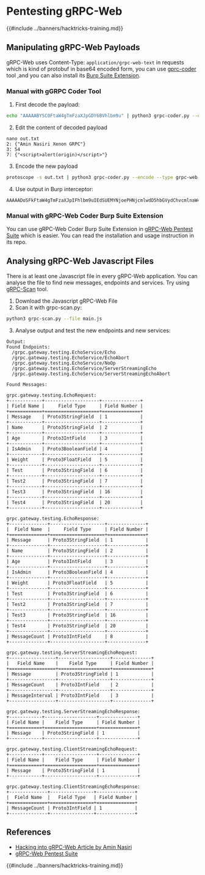# Pentesting gRPC-Web

{{#include ../banners/hacktricks-training.md}}

## **Manipulating gRPC-Web Payloads**

gRPC-Web uses Content-Type: `application/grpc-web-text` in requests which is kind of protobuf in base64 encoded form, you can use [gprc-coder](https://github.com/nxenon/grpc-pentest-suite) tool ,and you can also install its [Burp Suite Extension](https://github.com/nxenon/grpc-pentest-suite).

### **Manual with gGRPC Coder Tool**

1. First decode the payload:

```bash
echo "AAAAABYSC0FtaW4gTmFzaXJpGDY6BVhlbm9u" | python3 grpc-coder.py --decode --type grpc-web-text | protoscope > out.txt
```

2. Edit the content of decoded payload

```
nano out.txt
2: {"Amin Nasiri Xenon GRPC"}
3: 54
7: {"<script>alert(origin)</script>"}
```

3. Encode the new payload

```bash
protoscope -s out.txt | python3 grpc-coder.py --encode --type grpc-web-text
```

4. Use output in Burp interceptor:

```
AAAAADoSFkFtaW4gTmFzaXJpIFhlbm9uIEdSUEMYNjoePHNjcmlwdD5hbGVydChvcmlnaW4pPC9zY3JpcHQ+
```

### **Manual with gRPC-Web Coder Burp Suite Extension**

You can use gRPC-Web Coder Burp Suite Extension in [gRPC-Web Pentest Suite](https://github.com/nxenon/grpc-pentest-suite) which is easier. You can read the installation and usage instruction in its repo.

## **Analysing gRPC-Web Javascript Files**

There is at least one Javascript file in every gRPC-Web application. You can analyse the file to find new messages, endpoints and services. Try using [gRPC-Scan](https://github.com/nxenon/grpc-pentest-suite) tool.

1. Download the Javascript gRPC-Web File
2. Scan it with grpc-scan.py:

```bash
python3 grpc-scan.py --file main.js
```

3. Analyse output and test the new endpoints and new services:

```
Output:
Found Endpoints:
  /grpc.gateway.testing.EchoService/Echo
  /grpc.gateway.testing.EchoService/EchoAbort
  /grpc.gateway.testing.EchoService/NoOp
  /grpc.gateway.testing.EchoService/ServerStreamingEcho
  /grpc.gateway.testing.EchoService/ServerStreamingEchoAbort

Found Messages:

grpc.gateway.testing.EchoRequest:
+------------+--------------------+--------------+
| Field Name |     Field Type     | Field Number |
+============+====================+==============+
| Message    | Proto3StringField  | 1            |
+------------+--------------------+--------------+
| Name       | Proto3StringField  | 2            |
+------------+--------------------+--------------+
| Age        | Proto3IntField     | 3            |
+------------+--------------------+--------------+
| IsAdmin    | Proto3BooleanField | 4            |
+------------+--------------------+--------------+
| Weight     | Proto3FloatField   | 5            |
+------------+--------------------+--------------+
| Test       | Proto3StringField  | 6            |
+------------+--------------------+--------------+
| Test2      | Proto3StringField  | 7            |
+------------+--------------------+--------------+
| Test3      | Proto3StringField  | 16           |
+------------+--------------------+--------------+
| Test4      | Proto3StringField  | 20           |
+------------+--------------------+--------------+

grpc.gateway.testing.EchoResponse:
+--------------+--------------------+--------------+
|  Field Name  |     Field Type     | Field Number |
+==============+====================+==============+
| Message      | Proto3StringField  | 1            |
+--------------+--------------------+--------------+
| Name         | Proto3StringField  | 2            |
+--------------+--------------------+--------------+
| Age          | Proto3IntField     | 3            |
+--------------+--------------------+--------------+
| IsAdmin      | Proto3BooleanField | 4            |
+--------------+--------------------+--------------+
| Weight       | Proto3FloatField   | 5            |
+--------------+--------------------+--------------+
| Test         | Proto3StringField  | 6            |
+--------------+--------------------+--------------+
| Test2        | Proto3StringField  | 7            |
+--------------+--------------------+--------------+
| Test3        | Proto3StringField  | 16           |
+--------------+--------------------+--------------+
| Test4        | Proto3StringField  | 20           |
+--------------+--------------------+--------------+
| MessageCount | Proto3IntField     | 8            |
+--------------+--------------------+--------------+

grpc.gateway.testing.ServerStreamingEchoRequest:
+-----------------+-------------------+--------------+
|   Field Name    |    Field Type     | Field Number |
+=================+===================+==============+
| Message         | Proto3StringField | 1            |
+-----------------+-------------------+--------------+
| MessageCount    | Proto3IntField    | 2            |
+-----------------+-------------------+--------------+
| MessageInterval | Proto3IntField    | 3            |
+-----------------+-------------------+--------------+

grpc.gateway.testing.ServerStreamingEchoResponse:
+------------+-------------------+--------------+
| Field Name |    Field Type     | Field Number |
+============+===================+==============+
| Message    | Proto3StringField | 1            |
+------------+-------------------+--------------+

grpc.gateway.testing.ClientStreamingEchoRequest:
+------------+-------------------+--------------+
| Field Name |    Field Type     | Field Number |
+============+===================+==============+
| Message    | Proto3StringField | 1            |
+------------+-------------------+--------------+

grpc.gateway.testing.ClientStreamingEchoResponse:
+--------------+----------------+--------------+
|  Field Name  |   Field Type   | Field Number |
+==============+================+==============+
| MessageCount | Proto3IntField | 1            |
+--------------+----------------+--------------+
```

## References

- [Hacking into gRPC-Web Article by Amin Nasiri](https://infosecwriteups.com/hacking-into-grpc-web-a54053757a45)
- [gRPC-Web Pentest Suite](https://github.com/nxenon/grpc-pentest-suite)

{{#include ../banners/hacktricks-training.md}}


